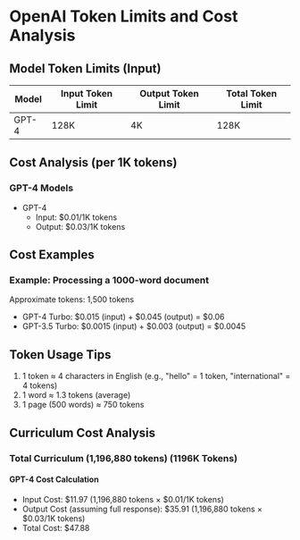 # OpenAI Token Limits and Cost Analysis

## Model Token Limits (Input)

| Model                  | Input Token Limit | Output Token Limit | Total Token Limit |
|-----------------------|-------------------|-------------------|-------------------|
| GPT-4            | 128K             | 4K               | 128K             |

## Cost Analysis (per 1K tokens)

### GPT-4 Models
- GPT-4
  - Input: $0.01/1K tokens
  - Output: $0.03/1K tokens

## Cost Examples

### Example: Processing a 1000-word document
Approximate tokens: 1,500 tokens
- GPT-4 Turbo: $0.015 (input) + $0.045 (output) = $0.06
- GPT-3.5 Turbo: $0.0015 (input) + $0.003 (output) = $0.0045

## Token Usage Tips
1. 1 token ≈ 4 characters in English (e.g., "hello" = 1 token, "international" = 4 tokens)
2. 1 word ≈ 1.3 tokens (average)
3. 1 page (500 words) ≈ 750 tokens



## Curriculum Cost Analysis

### Total Curriculum (1,196,880 tokens) (1196K Tokens)

#### GPT-4 Cost Calculation
- Input Cost: $11.97 (1,196,880 tokens × $0.01/1K tokens)
- Output Cost (assuming full response): $35.91 (1,196,880 tokens × $0.03/1K tokens)
- Total Cost: $47.88